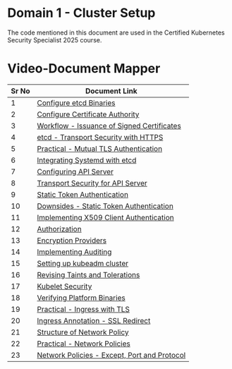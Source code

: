 # Domain 1 - Cluster Setup

The code mentioned in this document are used in the Certified Kubernetes Security Specialist 2025 course.


# Video-Document Mapper

| Sr No | Document Link |
| ------ | ------ |
| 1 | [Configure etcd Binaries][PlDa] |
| 2 | [Configure Certificate Authority][PlDb] |
| 3 | [Workflow - Issuance of Signed Certificates][PlDc] |
| 4 | [etcd - Transport Security with HTTPS][PlDd]
| 5 | [Practical - Mutual TLS Authentication][PlDe] |
| 6 | [Integrating Systemd with etcd][PlDf] |
| 7 | [Configuring API Server][PlDg] |
| 8 | [Transport Security for API Server][PlDh] |
| 9 | [Static Token Authentication][PlDi] |
| 10 | [Downsides - Static Token Authentication][PlDj] |
| 11 | [Implementing X509 Client Authentication][PlDk] |
| 12 | [Authorization][PlDl] |
| 13 | [Encryption Providers][PlDm] |
| 14 | [Implementing Auditing][PlDn] |
| 15 | [Setting up kubeadm cluster][PlDo] |
| 16 | [Revising Taints and Tolerations][PlDp] |
| 17 | [Kubelet Security][PlDq] |
| 18 | [Verifying Platform Binaries][PlDr] |
| 19 | [Practical - Ingress with TLS][PlDs] |
| 20 | [Ingress Annotation - SSL Redirect][PlDt] |
| 21 | [Structure of Network Policy][PlDu] |
| 22 | [Practical - Network Policies][PlDv] |
| 23 | [Network Policies - Except, Port and Protocol][PlDw] |

   [PlDa]: <./install-etcd.md>
   [PlDb]: <./configure-ca.md>
   [PlDc]: <./certificate-workflow.md>
   [PlDd]: <./etcd-https.md>
   [PlDe]: <./mutual-tls.md>
   [PlDf]: <./etcd-systemd.md>
   [PlDg]: <./configure-apiserver.md>
   [PlDh]: <./apiserver-https.md>  
   [PlDi]: <./token-authentication.md>
   [PlDj]: <./downside-token-auth.md>
   [PlDk]: <./certificate-auth-k8s.md>
   [PlDl]: <./authorization.md>
   [PlDm]: <./encryption-provider.md>
   [PlDn]: <./audit-logs.md>
   [PlDo]: <./kubeadm-install.md>
   [PlDp]: <./taint-toleration.md>
   [PlDq]: <./kubelet-security.md >
   [PlDr]: <./verify-binaries.md>
   [PlDs]: <./ingress-security.md>
   [PlDt]: <./ingress-ssl-annotation.md>
   [PlDu]: <./netpol-structure.md>
   [PlDv]: <./netpol-practical.md>
   [PlDw]: <./netpol-02.md>
